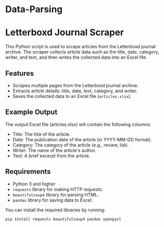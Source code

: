 # Data-Parsing
# Letterboxd Journal Scraper

This Python script is used to scrape articles from the Letterboxd journal archive. The scraper collects article data such as the title, date, category, writer, and text, and then writes the collected data into an Excel file.

## Features

- Scrapes multiple pages from the Letterboxd journal archive.
- Extracts article details: title, date, text, category, and writer.
- Saves the collected data to an Excel file (`articles.xlsx`).

## Example Output

The output Excel file (articles.xlsx) will contain the following columns:

- Title: The title of the article.
- Date: The publication date of the article (in YYYY-MM-DD format).
- Category: The category of the article (e.g., review, list).
- Writer: The name of the article's author.
- Text: A brief excerpt from the article.

  
## Requirements

- Python 3 and higher
- `requests` library for making HTTP requests.
- `beautifulsoup4` library for parsing HTML.
- `pandas` library for saving data to Excel.

You can install the required libraries by running:

```bash
pip install requests beautifulsoup4 pandas openpyxl


